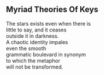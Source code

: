Myriad Theories Of Keys
-----------------------
The stars exists even when there is  
little to say, and it ceases  
outside it in darkness.  
A chaotic identity impales  
even the smooth  
grammatic boulevard in synonym  
to which the metaphor  
will not be transformed.  
